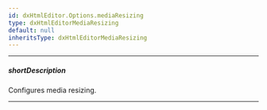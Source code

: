 ```yaml
---
id: dxHtmlEditor.Options.mediaResizing
type: dxHtmlEditorMediaResizing
default: null
inheritsType: dxHtmlEditorMediaResizing
---
```

---
##### shortDescription
Configures media resizing.

---
<!--
TODO: This is the demo desc. Replace it with a View Demo button when there is a demo

Set the [mediaResizing](/api-reference/10%20UI%20Components/dxHtmlEditor/1%20Configuration/mediaResizing '/Documentation/ApiReference/UI_Components/dxHtmlEditor/Configuration/mediaResizing/').**enabled** to **true** to allow users to resize images in the HtmlEditor.
-->